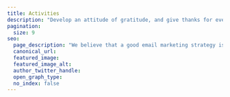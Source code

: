```yaml
---
title: Activities
description: "Develop an attitude of gratitude, and give thanks for everything that happens to you, Knowing that Every Step Forward is a step toward achieving something bigger and better than your current situation."
pagination:
  size: 9
seo:
  page_description: "We believe that a good email marketing strategy is the key to growth. So we’re helping you grow your business with tools and resources that make email marketing easy."
  canonical_url: 
  featured_image: 
  featured_image_alt: 
  author_twitter_handle: 
  open_graph_type: 
  no_index: false
---
```

